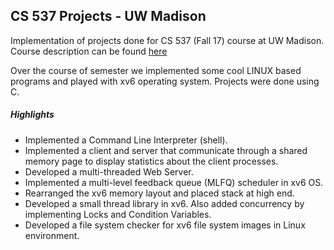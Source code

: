## CS 537 Projects - UW Madison

Implementation of projects done for CS 537 (Fall 17) course at UW Madison. Course description can be found [here](http://pages.cs.wisc.edu/~swift/classes/cs537-fa17/wiki/pmwiki.php/Main/HomePage)  

Over the course of semester we implemented some cool LINUX based programs and played with xv6 operating system. Projects were done using C.

##### Highlights
* Implemented a Command Line Interpreter (shell).
* Implemented a client and server that communicate through a shared memory page to display statistics about the client processes.
* Developed a multi-threaded Web Server.
* Implemented a multi-level feedback queue (MLFQ) scheduler in xv6 OS.
* Rearranged the xv6 memory layout and placed stack at high end.
* Developed a small thread library in xv6. Also added concurrency by implementing Locks and Condition Variables.
* Developed a file system checker for xv6 file system images in Linux environment.